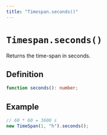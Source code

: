```yaml
---
title: "Timespan.seconds()"
---
```


# `Timespan.seconds()`

Returns the time-span in seconds.

## Definition

```ts
function seconds(): number;
```

## Example

```ts
// 60 * 60 = 3600 s
new TimeSpan(1, "h").seconds();
```
